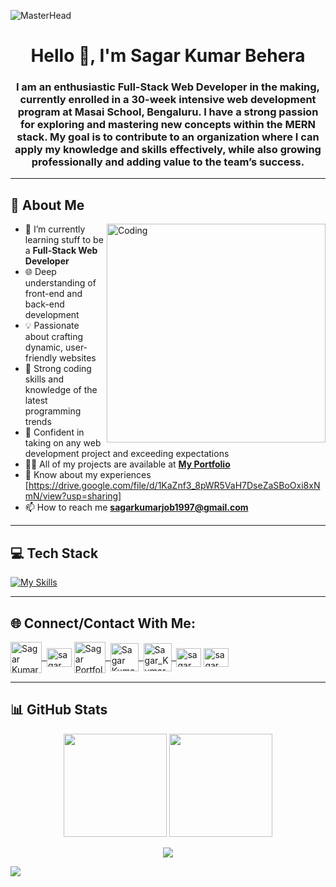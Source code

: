 <!-- Banner -->
![MasterHead](https://repository-images.githubusercontent.com/588181932/e36ec678-7984-4cdd-8e4c-a3932772ff8e)

<!-- Title -->
<h1 align="center">Hello 👋, I'm Sagar Kumar Behera</h1>
<h3 align="center">I am an enthusiastic Full-Stack Web Developer in the making, currently enrolled in a 30-week intensive web development program at Masai School, Bengaluru. I have a strong passion for exploring and mastering new concepts within the MERN stack. My goal is to contribute to an organization where I can apply my knowledge and skills effectively, while also growing professionally and adding value to the team’s success.</h3>

---

## 💫 About Me
<img align="right" alt="Coding" width="350px" src="https://cdn.dribbble.com/users/1162077/screenshots/3848914/programmer.gif">

- 🌱 I’m currently learning stuff to be a **Full-Stack Web Developer**
- 🌐 Deep understanding of front-end and back-end development
- 💡 Passionate about crafting dynamic, user-friendly websites
- 🔧 Strong coding skills and knowledge of the latest programming trends
- 🌟 Confident in taking on any web development project and exceeding expectations
- 👨‍💻 All of my projects are available at **[My Portfolio](https://sagar-kumar-behera-github-io.vercel.app/)**
- 📄 Know about my experiences [https://drive.google.com/file/d/1KaZnf3_8pWR5VaH7DseZaSBoOxi8xNmN/view?usp=sharing]
- 📫 How to reach me **sagarkumarjob1997@gmail.com**

---

## 💻 Tech Stack
<p align="left">
  <div align="left">

   [![My Skills](https://skillicons.dev/icons?i=html,css,js,react,redux,nodejs,express,mongodb,git,github,netlify,vscode)](https://skillicons.dev)
   
   </div>
   
</p>

---

## 🌐 Connect/Contact With Me:
<p align="left">
<a href="mailto:sagarkumarjob1997@gmail.com"> <img align="center" alt="Sagar Kumar @ Mail" width="50px" src="https://cdn4.iconfinder.com/data/icons/buno-email/32/__email_address_contact-128.png" />&nbsp; </a>
<a href="https://www.linkedin.com/in/sagar-kumar-behera-569bb42a8/" target="blank"><img align="center" src="https://raw.githubusercontent.com/rahuldkjain/github-profile-readme-generator/master/src/images/icons/Social/linked-in-alt.svg" alt="sagar kumar behera" height="30" width="40" /></a>
<a href="https://sagar-kumar-behera-github-io.vercel.app/">
    <img align="center" src="https://cdn.iconscout.com/icon/premium/png-64-thumb/web-designer-portfolio-958733.png" alt="Sagar Portfolio" width="50px">&nbsp;
  </a>
  <a href="https://github.com/SagarKumarBehera" >
    <img align="center" alt="Sagar Kumar Behera @ Github" width="45px" src="https://cdn3.iconfinder.com/data/icons/social-rounded-2/72/GitHub-128.png" />&nbsp;
  </a>
  <a href="https://drive.google.com/file/d/1KaZnf3_8pWR5VaH7DseZaSBoOxi8xNmN/view?usp=drive_link" >
    <img align="center" alt="Sagar_Kumar @ Resume" width="45px" src="https://cdn1.iconfinder.com/data/icons/development-3/91/SEODevelopment__Marketing_114-128.png" />&nbsp;
  </a>
<a href="https://www.facebook.com/sagarkumar.behera.731" target="blank"><img align="center" src="https://raw.githubusercontent.com/rahuldkjain/github-profile-readme-generator/master/src/images/icons/Social/facebook.svg" alt="sagar kumar behera" height="30" width="40" /></a>
<a href="https://www.instagram.com/kumarsagarbehera/" target="blank"><img align="center" src="https://raw.githubusercontent.com/rahuldkjain/github-profile-readme-generator/master/src/images/icons/Social/instagram.svg" alt="sagar kumar behera" height="30" width="40" /></a>
</p>

---

## 📊 GitHub Stats
<p align="center">
  <img src="https://github-readme-stats.vercel.app/api?username=sagarkumarbehera&show_icons=true&theme=radical" height="165" />
  <img src="https://github-readme-streak-stats.herokuapp.com?user=sagarkumarbehera&theme=radical" height="165" />
</p>

<p align="center">
  <img src="https://github-readme-stats.vercel.app/api/top-langs/?username=sagarkumarbehera&layout=compact&theme=radical" />
</p>

<!-- Profile Views -->
![](https://komarev.com/ghpvc/?username=SagarKumarBehera&color=orange)